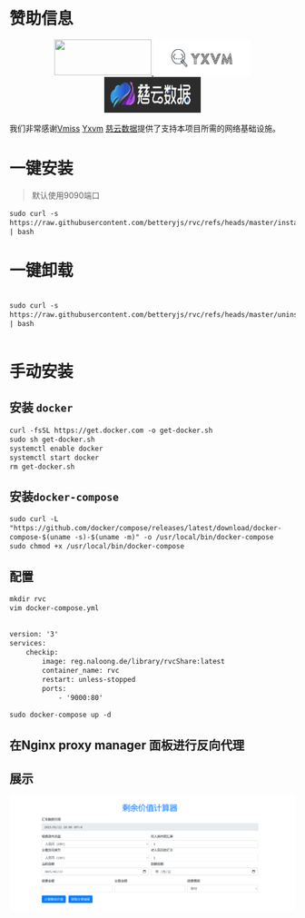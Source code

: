 # 赞助信息

<div style="text-align: center;">
    <a href="https://www.vmiss.com/">
        <img src="https://www.vmiss.com/wp-content/uploads/2023/11/logo.svg" width="170.7" height="62.9">
    </a>
    <a href="https://yxvm.com/">
        <img src="https://raw.githubusercontent.com/betteryjs/EcsAutoChangeIPShare/refs/heads/master/images/logo.webp" width="170.7" height="62.9">
    </a>
    <a href="https://www.zovps.com/aff/VWSIBCGP">
        <img src="https://raw.githubusercontent.com/betteryjs/EcsAutoChangeIPShare/refs/heads/master/images/img.png" width="170.7" height="62.9">
    </a>
</div>


我们非常感谢[Vmiss](https://www.vmiss.com/) [Yxvm](https://yxvm.com/) [慈云数据](https://www.zovps.com/aff/VWSIBCGP)提供了支持本项目所需的网络基础设施。


# 一键安装
> 默认使用9090端口
```shell
sudo curl -s https://raw.githubusercontent.com/betteryjs/rvc/refs/heads/master/install.sh | bash

```

# 一键卸载
```shell

sudo curl -s https://raw.githubusercontent.com/betteryjs/rvc/refs/heads/master/uninstall.sh | bash


```


# 手动安装
## 安装 `docker`
```shell
curl -fsSL https://get.docker.com -o get-docker.sh
sudo sh get-docker.sh
systemctl enable docker  
systemctl start docker
rm get-docker.sh
```
## 安装`docker-compose`
```shell
sudo curl -L "https://github.com/docker/compose/releases/latest/download/docker-compose-$(uname -s)-$(uname -m)" -o /usr/local/bin/docker-compose
sudo chmod +x /usr/local/bin/docker-compose
```

## 配置
```shell
mkdir rvc
vim docker-compose.yml 
```
```shell

version: '3'
services:
    checkip:
        image: reg.naloong.de/library/rvcShare:latest
        container_name: rvc
        restart: unless-stopped
        ports:
            - '9000:80'
```
```shell
sudo docker-compose up -d
```
## 在Nginx proxy manager 面板进行反向代理

## 展示
![](./images/rvc.png)






